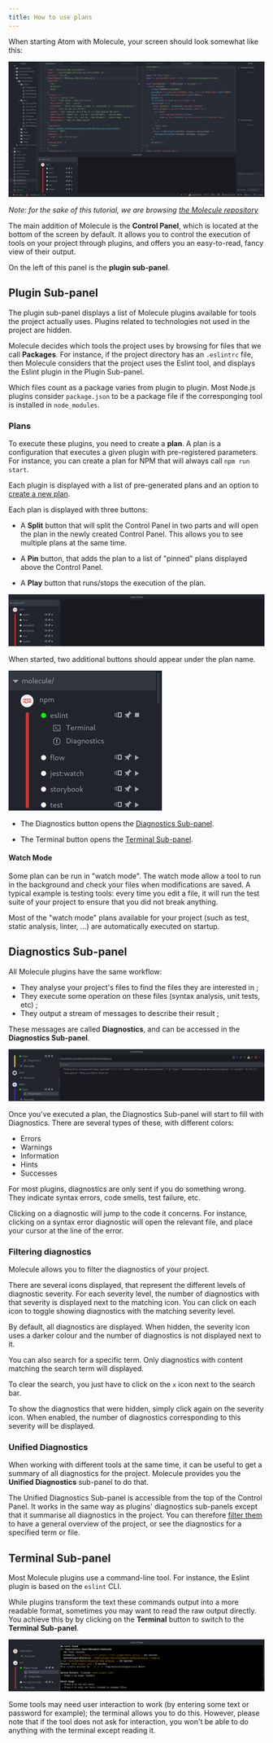 ```yaml
---
title: How to use plans
---
```


When starting Atom with Molecule, your screen should look somewhat like this:

![Starting screen. Notice the panel at the bottom](assets/molecule-start.png)

*Note: for the sake of this tutorial, we are browsing
[the Molecule repository](https://github.com/alanzanattadev/atom-molecule-dev-environment/)*

The main addition of Molecule is the **Control Panel**, which is located at the bottom of
the screen by default. It allows you to control the execution of tools on your project through plugins,
and offers you an easy-to-read, fancy view of their output.

On the left of this panel is the **plugin sub-panel**.

Plugin Sub-panel
---------------

The plugin sub-panel displays a list of Molecule plugins available for tools
the project actually uses. Plugins related to technologies not used in the project
are hidden.

Molecule decides which tools the project uses by browsing for files that we call
**Packages**. For instance, if the project directory has an `.eslintrc` file,
then Molecule considers that the project uses the Eslint tool, and displays the
Eslint plugin in the Plugin Sub-panel.

Which files count as a package varies from plugin to plugin. Most Node.js
plugins consider `package.json` to be a package file if the corresponging tool
is installed in `node_modules`.

### Plans

To execute these plugins, you need to create a **plan**. A plan is a
configuration that executes a given plugin with pre-registered parameters. For
instance, you can create a plan for NPM that will always call `npm run start`.

Each plugin is displayed with a list of  pre-generated plans and an option to
[create a new plan](getting-started-creating-a-plan.md).

Each plan is displayed with three buttons:

- A **Split** button that will split the Control Panel in two parts and will open the
plan in the newly created Control Panel. This allows you to see multiple plans at the
same time.

- A **Pin** button, that adds the plan to a list of "pinned" plans displayed above
the Control Panel.

- A **Play** button that runs/stops the execution of the plan.

![Plugin Sub-panel](assets/plugin-sub-panel.png)

When started, two additional buttons should appear under the plan name.

![Eslint plan buttons](assets/eslint-plan-buttons.png)

- The Diagnostics button opens the [Diagnostics Sub-panel](#diagnostics-sub-panel).

- The Terminal button opens the [Terminal Sub-panel](#terminal-sub-panel).

#### Watch Mode

Some plan can be run in "watch mode". The watch mode allow a tool to
run in the background and check your files when modifications are saved.
A typical example is testing tools: every time you edit a file, it will
run the test suite of your project to ensure that you did not break anything.

Most of the "watch mode" plans available for your project (such as test,
static analysis, linter, ...) are automatically executed on startup.

Diagnostics Sub-panel
--------------------

All Molecule plugins have the same workflow:

* They analyse your project's files to find the files they are interested in ;
* They execute some operation on these files (syntax analysis, unit tests, etc) ;
* They output a stream of messages to describe their result ;

These messages are called **Diagnostics**, and can be accessed in the
**Diagnostics Sub-panel**.

![The Diagnostics Sub-panel](assets/diagnostics-closeup.png)

Once you've executed a plan, the Diagnostics Sub-panel will start to fill with
Diagnostics. There are several types of these, with different colors:

- Errors
- Warnings
- Information
- Hints
- Successes

For most plugins, diagnostics are only sent if you do something wrong. They
indicate syntax errors, code smells, test failure, etc.

Clicking on a diagnostic will jump to the code it concerns. For
instance, clicking on a syntax error diagnostic will open the relevant file, and
place your cursor at the line of the error.

### Filtering diagnostics

Molecule allows you to filter the diagnostics of your project.

There are several icons displayed, that represent the different levels of
diagnostic severity. For each severity level, the number of diagnostics
with that severity is displayed next to the matching icon. You can click on
each icon to toggle showing diagnostics with the matching severity level.

By default, all diagnostics are displayed. When hidden, the severity icon uses
a darker colour and the number of diagnostics is not displayed next to it.

You can also search for a specific term. Only diagnostics with content matching
the search term will displayed.

To clear the search, you just have to click on the `x` icon next to the search bar.

To show the diagnostics that were hidden, simply click again on the severity icon.
When enabled, the number of diagnostics corresponding to this severity will be displayed.

### Unified Diagnostics

When working with different tools at the same time, it can be useful to get a summary of
all diagnostics for the project. Molecule provides you the **Unified Diagnostics** sub-panel
to do that.

The Unified Diagnostics Sub-panel is accessible from the top of the Control Panel. It works
in the same way as plugins' diagnostics sub-panels except that it summarise all diagnostics
in the project. You can therefore [filter them](#filtering-diagnostics) to have a general
overview of the project, or see the diagnostics for a specified term or file.

Terminal Sub-panel
--------------

Most Molecule plugins use a command-line tool. For instance, the Eslint plugin
is based on the `eslint` CLI.

While plugins transform the text these commands output into a more readable
format, sometimes you may want to read the raw output directly. You achieve this by
by clicking on the **Terminal** button to switch to the **Terminal Sub-panel**.

![The Terminal Sub-panel](assets/plan-terminal-closeup.png)

Some tools may need user interaction to work (by entering some text or password for
example); the terminal allows you to do this. However, please note that if
the tool does not ask for interaction, you won't be able to do anything with the terminal
except reading it.
